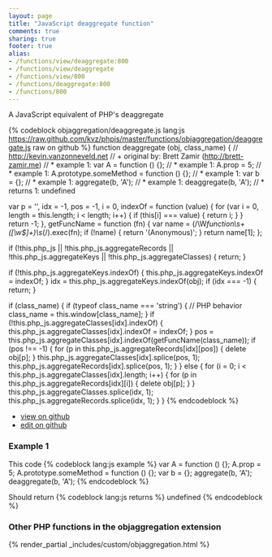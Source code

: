 ```yaml
---
layout: page
title: "JavaScript deaggregate function"
comments: true
sharing: true
footer: true
alias:
- /functions/view/deaggregate:800
- /functions/view/deaggregate
- /functions/view/800
- /functions/deaggregate:800
- /functions/800
---
```

<!-- Generated by Rakefile:build -->
A JavaScript equivalent of PHP's deaggregate

{% codeblock objaggregation/deaggregate.js lang:js https://raw.github.com/kvz/phpjs/master/functions/objaggregation/deaggregate.js raw on github %}
function deaggregate (obj, class_name) {
  // http://kevin.vanzonneveld.net
  // +   original by: Brett Zamir (http://brett-zamir.me)
  // *     example 1: var A = function () {};
  // *     example 1: A.prop = 5;
  // *     example 1: A.prototype.someMethod = function () {};
  // *     example 1: var b = {};
  // *     example 1: aggregate(b, 'A');
  // *     example 1: deaggregate(b, 'A');
  // *     returns 1: undefined

  var p = '',
    idx = -1,
    pos = -1,
    i = 0,
    indexOf = function (value) {
      for (var i = 0, length = this.length; i < length; i++) {
        if (this[i] === value) {
          return i;
        }
      }
      return -1;
    },
    getFuncName = function (fn) {
      var name = (/\W*function\s+([\w\$]+)\s*\(/).exec(fn);
      if (!name) {
        return '(Anonymous)';
      }
      return name[1];
    };

  if (!this.php_js || !this.php_js.aggregateRecords || !this.php_js.aggregateKeys || !this.php_js.aggregateClasses) {
    return;
  }

  if (!this.php_js.aggregateKeys.indexOf) {
    this.php_js.aggregateKeys.indexOf = indexOf;
  }
  idx = this.php_js.aggregateKeys.indexOf(obj);
  if (idx === -1) {
    return;
  }

  if (class_name) {
    if (typeof class_name === 'string') { // PHP behavior
      class_name = this.window[class_name];
    }
    if (!this.php_js.aggregateClasses[idx].indexOf) {
      this.php_js.aggregateClasses[idx].indexOf = indexOf;
    }
    pos = this.php_js.aggregateClasses[idx].indexOf(getFuncName(class_name));
    if (pos !== -1) {
      for (p in this.php_js.aggregateRecords[idx][pos]) {
        delete obj[p];
      }
      this.php_js.aggregateClasses[idx].splice(pos, 1);
      this.php_js.aggregateRecords[idx].splice(pos, 1);
    }
  } else {
    for (i = 0; i < this.php_js.aggregateClasses[idx].length; i++) {
      for (p in this.php_js.aggregateRecords[idx][i]) {
        delete obj[p];
      }
    }
    this.php_js.aggregateClasses.splice(idx, 1);
    this.php_js.aggregateRecords.splice(idx, 1);
  }
}
{% endcodeblock %}

 - [view on github](https://github.com/kvz/phpjs/blob/master/functions/objaggregation/deaggregate.js)
 - [edit on github](https://github.com/kvz/phpjs/edit/master/functions/objaggregation/deaggregate.js)

### Example 1
This code
{% codeblock lang:js example %}
var A = function () {};
A.prop = 5;
A.prototype.someMethod = function () {};
var b = {};
aggregate(b, 'A');
deaggregate(b, 'A');
{% endcodeblock %}

Should return
{% codeblock lang:js returns %}
undefined
{% endcodeblock %}


### Other PHP functions in the objaggregation extension
{% render_partial _includes/custom/objaggregation.html %}
